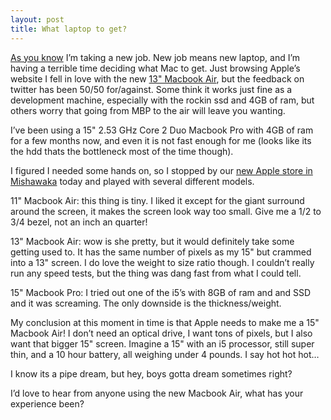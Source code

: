 ```yaml
---
layout: post
title: What laptop to get?
---
```


[As you know](http://jonmagic.com/post/1611565836/hey-mom-i-got-a-job)
I’m taking a new job. New job means new laptop, and I’m having a
terrible time deciding what Mac to get. Just browsing Apple’s website I
fell in love with the new [13" Macbook
Air](https://www.apple.com/macbookair/), but the feedback on twitter has
been 50/50 for/against. Some think it works just fine as a development
machine, especially with the rockin ssd and 4GB of ram, but others worry
that going from <span class="caps">MBP</span> to the air will leave you
wanting.

I’ve been using a 15" 2.53 GHz Core 2 Duo Macbook Pro with 4GB of ram
for a few months now, and even it is not fast enough for me (looks like
its the hdd thats the bottleneck most of the time though).

I figured I needed some hands on, so I stopped by our [new Apple store
in Mishawaka](http://gowalla.com/spots/6424797) today and played with
several different models.

11" Macbook Air: this thing is tiny. I liked it except for the giant
surround around the screen, it makes the screen look way too small. Give
me a 1/2 to 3/4 bezel, not an inch an quarter!

13" Macbook Air: wow is she pretty, but it would definitely take some
getting used to. It has the same number of pixels as my 15" but crammed
into a 13" screen. I do love the weight to size ratio though. I couldn’t
really run any speed tests, but the thing was dang fast from what I
could tell.

15" Macbook Pro: I tried out one of the i5’s with 8GB of ram and and
<span class="caps">SSD</span> and it was screaming. The only downside is
the thickness/weight.

My conclusion at this moment in time is that Apple needs to make me a
15" Macbook Air! I don’t need an optical drive, I want tons of pixels,
but I also want that bigger 15" screen. Imagine a 15" with an i5
processor, still super thin, and a 10 hour battery, all weighing under 4
pounds. I say hot hot hot…

I know its a pipe dream, but hey, boys gotta dream sometimes right?

I’d love to hear from anyone using the new Macbook Air, what has your
experience been?
